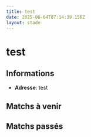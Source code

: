 ```yaml
---
title: test
date: 2025-06-04T07:14:39.156Z
layout: stade
---
```


# test

## Informations
- **Adresse**: test

## Matchs à venir


## Matchs passés

